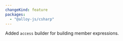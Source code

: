 ```yaml
---
changeKind: feature
packages:
  - "@alloy-js/csharp"
---
```


Added `access` builder for building member expressions.